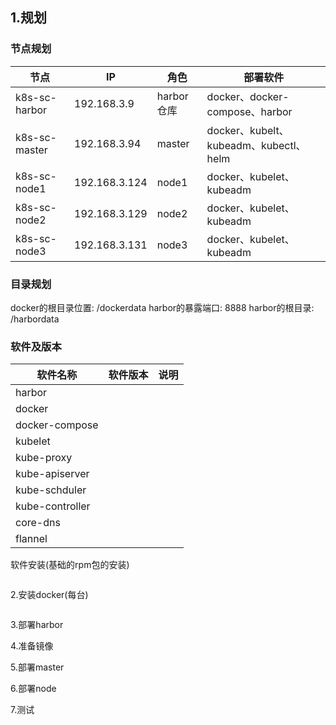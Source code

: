 ## 1.规划

### 节点规划
|节点   | IP  | 角色  |部署软件|
|---|---|---|---|
| k8s-sc-harbor  |  192.168.3.9 | harbor仓库  |docker、docker-compose、harbor|
| k8s-sc-master  | 192.168.3.94  |  master |docker、kubelt、kubeadm、kubectl、helm|
| k8s-sc-node1  | 192.168.3.124  |  node1 |docker、kubelet、kubeadm|
| k8s-sc-node2  |  192.168.3.129| node2 |docker、kubelet、kubeadm|
| k8s-sc-node3  |  192.168.3.131|node3 |docker、kubelet、kubeadm|

### 目录规划
docker的根目录位置: /dockerdata
harbor的暴露端口: 8888
harbor的根目录: /harbordata

### 软件及版本
|软件名称 |软件版本 | 说明|
|---|---|---|
|harbor   |   | |
|docker | | |
|docker-compose   |   |   |
|kubelet | |  |
|kube-proxy | | |
|kube-apiserver | | |
|kube-schduler | |  |
|kube-controller | | |
|core-dns | | |
| flannel| | |

软件安装(基础的rpm包的安装)
```
```


2.安装docker(每台)
```

```

3.部署harbor

4.准备镜像

5.部署master

6.部署node

7.测试

